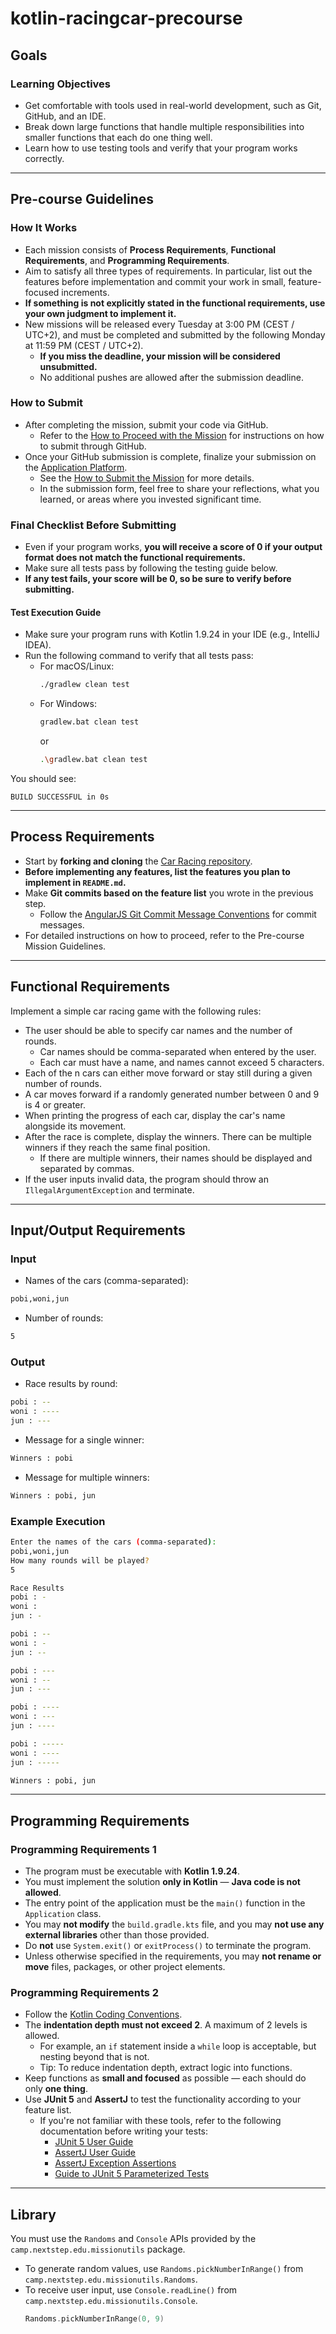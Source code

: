 # kotlin-racingcar-precourse

## Goals

### Learning Objectives
- Get comfortable with tools used in real-world development, such as Git, GitHub, and an IDE.
- Break down large functions that handle multiple responsibilities into smaller functions that each do one thing well.
- Learn how to use testing tools and verify that your program works correctly.

---

## Pre-course Guidelines

### How It Works
- Each mission consists of **Process Requirements**, **Functional Requirements**, and **Programming Requirements**.
- Aim to satisfy all three types of requirements. In particular, list out the features before implementation and commit your work in small, feature-focused increments.
- **If something is not explicitly stated in the functional requirements, use your own judgment to implement it.**
- New missions will be released every Tuesday at 3:00 PM (CEST / UTC+2), and must be completed and submitted by the following Monday at 11:59 PM (CEST / UTC+2).
    - **If you miss the deadline, your mission will be considered unsubmitted.**
    - No additional pushes are allowed after the submission deadline.

### How to Submit
- After completing the mission, submit your code via GitHub.
    - Refer to the [How to Proceed with the Mission](https://docs.google.com/document/d/1mpJtYaGOaLtk_K3yk3qqTowOWWqz94_fgS3UXFn-qZA/edit?tab=t.0#heading=h.j54y4c3df9nv) for instructions on how to submit through GitHub.
- Once your GitHub submission is complete, finalize your submission on the [Application Platform](https://apply.techcourse.co.kr).
    - See the [How to Submit the Mission](https://docs.google.com/document/d/1mpJtYaGOaLtk_K3yk3qqTowOWWqz94_fgS3UXFn-qZA/edit?tab=t.0#heading=h.bgvj3gfwqhxj) for more details.
    - In the submission form, feel free to share your reflections, what you learned, or areas where you invested significant time.

### Final Checklist Before Submitting
- Even if your program works, **you will receive a score of 0 if your output format does not match the functional requirements.**
- Make sure all tests pass by following the testing guide below.
- **If any test fails, your score will be 0, so be sure to verify before submitting.**

#### Test Execution Guide
- Make sure your program runs with Kotlin 1.9.24 in your IDE (e.g., IntelliJ IDEA).
- Run the following command to verify that all tests pass:
    - For macOS/Linux:
      ```bash
      ./gradlew clean test
      ```
    - For Windows:
      ```bash
      gradlew.bat clean test
      ```
      or
      ```bash
      .\gradlew.bat clean test
      ```

You should see: 
```
BUILD SUCCESSFUL in 0s
```


---

## Process Requirements

- Start by **forking and cloning** the [Car Racing repository](https://github.com/herotechcourse/kotlin-racingcar-precourse).
- **Before implementing any features, list the features you plan to implement in `README.md`.**
- Make **Git commits based on the feature list** you wrote in the previous step.
    - Follow the [AngularJS Git Commit Message Conventions](https://gist.github.com/stephenparish/9941e89d80e2bc58a153) for commit messages.
- For detailed instructions on how to proceed, refer to the Pre-course Mission Guidelines.

---

## Functional Requirements

Implement a simple car racing game with the following rules:

- The user should be able to specify car names and the number of rounds.
    - Car names should be comma-separated when entered by the user.
    - Each car must have a name, and names cannot exceed 5 characters.
- Each of the n cars can either move forward or stay still during a given number of rounds.
- A car moves forward if a randomly generated number between 0 and 9 is 4 or greater.
- When printing the progress of each car, display the car's name alongside its movement.
- After the race is complete, display the winners. There can be multiple winners if they reach the same final position.
    - If there are multiple winners, their names should be displayed and separated by commas.
- If the user inputs invalid data, the program should throw an `IllegalArgumentException` and terminate.

---

## Input/Output Requirements

### Input

- Names of the cars (comma-separated):
```bash
pobi,woni,jun
```

- Number of rounds:
```bash
5
```


### Output

- Race results by round:
```bash
pobi : -- 
woni : ---- 
jun : ---
```


- Message for a single winner:
```bash
Winners : pobi
```


- Message for multiple winners:
```bash
Winners : pobi, jun
```


### Example Execution
```bash
Enter the names of the cars (comma-separated):
pobi,woni,jun
How many rounds will be played?
5

Race Results
pobi : -
woni : 
jun : -

pobi : --
woni : -
jun : --

pobi : ---
woni : --
jun : ---

pobi : ----
woni : ---
jun : ----

pobi : -----
woni : ----
jun : -----

Winners : pobi, jun
```


---

## Programming Requirements

### Programming Requirements 1

- The program must be executable with **Kotlin 1.9.24**.
- You must implement the solution **only in Kotlin** — **Java code is not allowed**.
- The entry point of the application must be the `main()` function in the `Application` class.
- You may **not modify** the `build.gradle.kts` file, and you may **not use any external libraries** other than those provided.
- Do **not** use `System.exit()` or `exitProcess()` to terminate the program.
- Unless otherwise specified in the requirements, you may **not rename or move** files, packages, or other project elements.

### Programming Requirements 2

- Follow the [Kotlin Coding Conventions](https://kotlinlang.org/docs/coding-conventions.html).
- The **indentation depth must not exceed 2**. A maximum of 2 levels is allowed.
    - For example, an `if` statement inside a `while` loop is acceptable, but nesting beyond that is not.
    - Tip: To reduce indentation depth, extract logic into functions.
- Keep functions as **small and focused** as possible — each should do only **one thing**.
- Use **JUnit 5** and **AssertJ** to test the functionality according to your feature list.
    - If you're not familiar with these tools, refer to the following documentation before writing your tests:
        - [JUnit 5 User Guide](https://junit.org/junit5/docs/current/user-guide)
        - [AssertJ User Guide](https://assertj.github.io/doc)
        - [AssertJ Exception Assertions](https://www.baeldung.com/assertj-exception-assertion)
        - [Guide to JUnit 5 Parameterized Tests](https://www.baeldung.com/parameterized-tests-junit-5)

---

## Library

You must use the `Randoms` and `Console` APIs provided by the `camp.nextstep.edu.missionutils` package.

- To generate random values, use `Randoms.pickNumberInRange()` from `camp.nextstep.edu.missionutils.Randoms`.
- To receive user input, use `Console.readLine()` from `camp.nextstep.edu.missionutils.Console`.
    ```kotlin
    Randoms.pickNumberInRange(0, 9)
    ```


